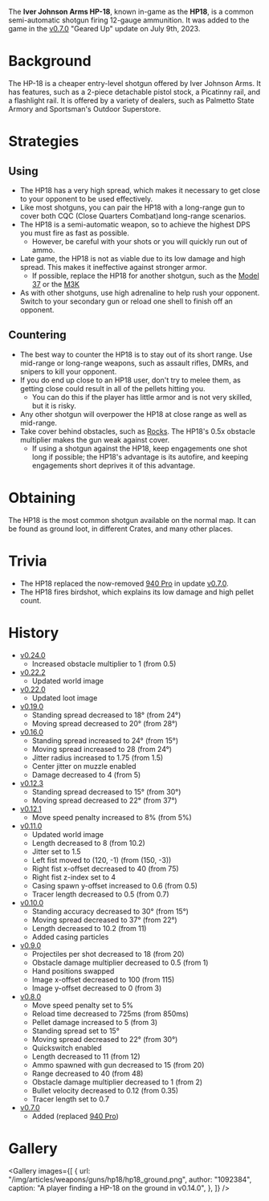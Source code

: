 The **Iver Johnson Arms HP-18**, known in-game as the **HP18**, is a common semi-automatic shotgun firing 12-gauge ammunition. It was added to the game in the [v0.7.0](https://github.com/HasangerGames/suroi/releases/tag/v0.7.0) "Geared Up" update on July 9th, 2023.

# Background

The HP-18 is a cheaper entry-level shotgun offered by Iver Johnson Arms. It has features, such as a 2-piece detachable pistol stock, a Picatinny rail, and a flashlight rail. It is offered by a variety of dealers, such as Palmetto State Armory and Sportsman's Outdoor Superstore.

# Strategies

## Using

- The HP18 has a very high spread, which makes it necessary to get close to your opponent to be used effectively.
- Like most shotguns, you can pair the HP18 with a long-range gun to cover both CQC (Close Quarters Combat)and long-range scenarios.
- The HP18 is a semi-automatic weapon, so to achieve the highest DPS you must fire as fast as possible.
  - However, be careful with your shots or you will quickly run out of ammo.
- Late game, the HP18 is not as viable due to its low damage and high spread. This makes it ineffective against stronger armor.
  - If possible, replace the HP18 for another shotgun, such as the [Model 37](/weapons/guns/model_37) or the [M3K](/weapons/guns/m3k)
- As with other shotguns, use high adrenaline to help rush your opponent. Switch to your secondary gun or reload one shell to finish off an opponent.

## Countering

- The best way to counter the HP18 is to stay out of its short range. Use mid-range or long-range weapons, such as assault rifles, DMRs, and snipers to kill your opponent.
- If you do end up close to an HP18 user, don't try to melee them, as getting close could result in all of the pellets hitting you.
  - You can do this if the player has little armor and is not very skilled, but it is risky.
- Any other shotgun will overpower the HP18 at close range as well as mid-range.
- Take cover behind obstacles, such as [Rocks](/obstacles/rock). The HP18's 0.5x obstacle multiplier makes the gun weak against cover.
  - If using a shotgun against the HP18, keep engagements one shot long if possible; the HP18's advantage is its autofire, and keeping engagements short deprives it of this advantage.

# Obtaining

The HP18 is the most common shotgun available on the normal map. It can be found as ground loot, in different Crates, and many other places.

# Trivia

- The HP18 replaced the now-removed [940 Pro](/weapons/guns/940pro) in update [v0.7.0](https://github.com/HasangerGames/suroi/releases/tag/v0.7.0).
- The HP18 fires birdshot, which explains its low damage and high pellet count.

# History
- [v0.24.0](https://github.com/HasangerGames/suroi/releases/tag/v0.24.0)
  - Increased obstacle multiplier to 1 (from 0.5)
- [v0.22.2](https://github.com/HasangerGames/suroi/releases/tag/v0.22.2)
  - Updated world image
- [v0.22.0](https://github.com/HasangerGames/suroi/releases/tag/v0.22.0)
  - Updated loot image
- [v0.19.0](https://github.com/HasangerGames/suroi/releases/tag/v0.19.0)
  - Standing spread decreased to 18° (from 24°)
  - Moving spread decreased to 20° (from 28°)
- [v0.16.0](https://github.com/HasangerGames/suroi/releases/tag/v0.16.0)
  - Standing spread increased to 24° (from 15°)
  - Moving spread increased to 28 (from 24°)
  - Jitter radius increased to 1.75 (from 1.5)
  - Center jitter on muzzle enabled
  - Damage decreased to 4 (from 5)
- [v0.12.3](https://github.com/HasangerGames/suroi/releases/tag/v0.12.3)
  - Standing spread decreased to 15° (from 30°)
  - Moving spread decreased to 22° (from 37°)
- [v0.12.1](https://github.com/HasangerGames/suroi/releases/tag/v0.12.1)
  - Move speed penalty increased to 8% (from 5%)
- [v0.11.0](https://github.com/HasangerGames/suroi/releases/tag/v0.11.0)
  - Updated world image
  - Length decreased to 8 (from 10.2)
  - Jitter set to 1.5
  - Left fist moved to (120, -1) (from (150, -3))
  - Right fist x-offset decreased to 40 (from 75)
  - Right fist z-index set to 4
  - Casing spawn y-offset increased to 0.6 (from 0.5)
  - Tracer length decreased to 0.5 (from 0.7)
- [v0.10.0](https://github.com/HasangerGames/suroi/releases/tag/v0.10.0)
  - Standing accuracy decreased to 30° (from 15°)
  - Moving spread decreased to 37° (from 22°)
  - Length decreased to 10.2 (from 11)
  - Added casing particles
- [v0.9.0](https://github.com/HasangerGames/suroi/releases/tag/v0.9.0)
  - Projectiles per shot decreased to 18 (from 20)
  - Obstacle damage multiplier decreased to 0.5 (from 1)
  - Hand positions swapped
  - Image x-offset decreased to 100 (from 115)
  - Image y-offset decreased to 0 (from 3)
- [v0.8.0](https://github.com/HasangerGames/suroi/releases/tag/v0.8.0)
  - Move speed penalty set to 5%
  - Reload time decreased to 725ms (from 850ms)
  - Pellet damage increased to 5 (from 3)
  - Standing spread set to 15°
  - Moving spread decreased to 22° (from 30°)
  - Quickswitch enabled
  - Length decreased to 11 (from 12)
  - Ammo spawned with gun decreased to 15 (from 20)
  - Range decreased to 40 (from 48)
  - Obstacle damage multiplier decreased to 1 (from 2)
  - Bullet velocity decreased to 0.12 (from 0.35)
  - Tracer length set to 0.7
- [v0.7.0](https://github.com/HasangerGames/suroi/releases/tag/v0.7.0)
  - Added (replaced [940 Pro](/weapons/guns/940pro))

# Gallery

<Gallery
  images={[
    {
      url: "/img/articles/weapons/guns/hp18/hp18_ground.png",
      author: "1092384",
      caption: "A player finding a HP-18 on the ground in v0.14.0",
    },
  ]}
/>
